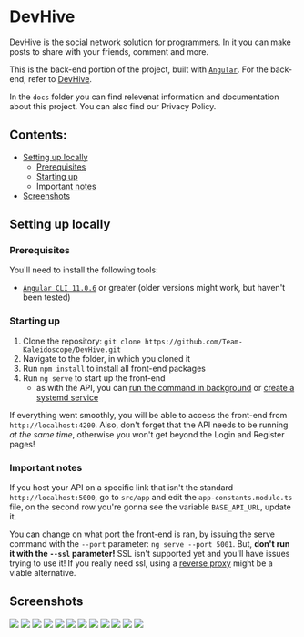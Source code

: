 # DevHive

DevHive is the social network solution for programmers. In it you can make posts to share with your friends, comment and more.

This is the back-end portion of the project, built with [`Angular`](https://angular.io/). For the back-end, refer to [DevHive](https://github.com/Team-Kaleidoscope/DevHive).

In the `docs` folder you can find relevenat information and documentation about this project. You can also find our Privacy Policy.

## Contents:
- [Setting up locally](#setting-up-locally)
  - [Prerequisites](#prerequisites)
  - [Starting up](#starting-up)
  - [Important notes](#important-notes)
- [Screenshots](#screenshots)

## Setting up locally

### Prerequisites

You'll need to install the following tools:
- [`Angular CLI 11.0.6`](https://www.tecmint.com/install-angular-cli-on-linux/) or greater (older versions might work, but haven't been tested)

### Starting up

1. Clone the repository: `git clone https://github.com/Team-Kaleidoscope/DevHive.git`
2. Navigate to the folder, in which you cloned it
3. Run `npm install` to install all front-end packages
4. Run `ng serve` to start up the front-end
   - as with the API, you can [run the command in background](https://linuxize.com/post/how-to-run-linux-commands-in-background/) or [create a systemd service](https://medium.com/@benmorel/creating-a-linux-service-with-systemd-611b5c8b91d6)

If everything went smoothly, you will be able to access the front-end from `http://localhost:4200`. Also, don't forget that the API needs to be running *at the same time*, otherwise you won't get beyond the Login and Register pages!

### Important notes

If you host your API on a specific link that isn't the standard `http://localhost:5000`, go to `src/app` and edit the `app-constants.module.ts` file, on the second row you're gonna see the variable `BASE_API_URL`, update it.

You can change on what port the front-end is ran, by issuing the serve command with the `--port` parameter: `ng serve --port 5001`. But, **don't run it with the `--ssl` parameter!** SSL isn't supported yet and you'll have issues trying to use it! If you really need ssl, using a [reverse proxy](https://www.cloudflare.com/learning/cdn/glossary/reverse-proxy/) might be a viable alternative.

## Screenshots

![](./screenshots/login-desktop.png)
![](./screenshots/login-mobile.png)
![](./screenshots/register-desktop.png)
![](./screenshots/register-with-data-desktop.png)
![](./screenshots/feed-desktop.png)
![](./screenshots/feed-mobile.png)
![](./screenshots/post-page-desktop.png)
![](./screenshots/comment-page-desktop.png)
![](./screenshots/editing-comment-desktop.png)
![](./screenshots/profile-page-desktop.png)
![](./screenshots/editing-post-desktop.png)
![](./screenshots/settings-page-desktop.png)
